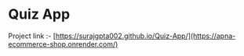 # Quiz App

Project link :- [https://surajgpta002.github.io/Quiz-App/](https://apna-ecommerce-shop.onrender.com/)
